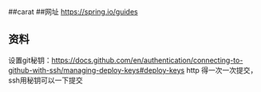##carat
##网址
https://spring.io/guides

## 资料
设置git秘钥：https://docs.github.com/en/authentication/connecting-to-github-with-ssh/managing-deploy-keys#deploy-keys
http
得一次一次提交，ssh用秘钥可以一下提交